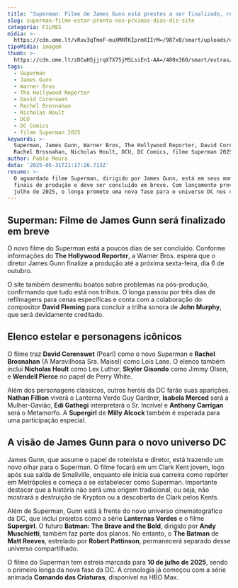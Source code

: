 ```yaml
---
title: 'Superman: Filme de James Gunn está prestes a ser finalizado, revela site'
slug: superman-filme-estar-pronto-nos-prximos-dias-diz-site
categoria: FILMES
midia: >-
  https://cdn.ome.lt/vRuv3qTmoF-muXMHTKIprmXIIrM=/987x0/smart/uploads/conteudo/fotos/supermanvariante_wj3QUEU.jpg
tipoMidia: imagem
thumb: >-
  https://cdn.ome.lt/zDCwH5jjrqX7X75jMSLsiEn1-AA=/480x360/smart/extras/conteudos/supermanvariante_hVa4vut.jpg
tags:
  - Superman
  - James Gunn
  - Warner Bros
  - The Hollywood Reporter
  - David Corenswet
  - Rachel Brosnahan
  - Nicholas Hoult
  - DCU
  - DC Comics
  - filme Superman 2025
keywords: >-
  Superman, James Gunn, Warner Bros, The Hollywood Reporter, David Corenswet,
  Rachel Brosnahan, Nicholas Hoult, DCU, DC Comics, filme Superman 2025
author: Pablo Moura
data: '2025-05-31T21:17:26.713Z'
resumo: >-
  O aguardado filme Superman, dirigido por James Gunn, está em seus momentos
  finais de produção e deve ser concluído em breve. Com lançamento previsto para
  julho de 2025, o longa promete uma nova fase para o universo DC nos cinemas.
---
```


## Superman: Filme de James Gunn será finalizado em breve

O novo filme do Superman está a poucos dias de ser concluído. Conforme informações do **The Hollywood Reporter**, a Warner Bros. espera que o diretor James Gunn finalize a produção até a próxima sexta-feira, dia 6 de outubro.

O site também desmentiu boatos sobre problemas na pós-produção, confirmando que tudo está nos trilhos. O longa passou por três dias de refilmagens para cenas específicas e conta com a colaboração do compositor **David Fleming** para concluir a trilha sonora de **John Murphy**, que será devidamente creditado.

## Elenco estelar e personagens icônicos

O filme traz **David Corenswet** (Pearl) como o novo Superman e **Rachel Brosnahan** (A Maravilhosa Sra. Maisel) como Lois Lane. O elenco também inclui **Nicholas Hoult** como Lex Luthor, **Skyler Gisondo** como Jimmy Olsen, e **Wendell Pierce** no papel de Perry White.

Além dos personagens clássicos, outros heróis da DC farão suas aparições. **Nathan Fillion** viverá o Lanterna Verde Guy Gardner, **Isabela Merced** será a Mulher-Gavião, **Edi Gathegi** interpretará o Sr. Incrível e **Anthony Carrigan** será o Metamorfo. A **Supergirl** de **Milly Alcock** também é esperada para uma participação especial.

## A visão de James Gunn para o novo universo DC

James Gunn, que assume o papel de roteirista e diretor, está trazendo um novo olhar para o Superman. O filme focará em um Clark Kent jovem, logo após sua saída de Smallville, enquanto ele inicia sua carreira como repórter em Metrópoles e começa a se estabelecer como Superman. Importante destacar que a história não será uma origem tradicional, ou seja, não mostrará a destruição de Krypton ou a descoberta de Clark pelos Kents.

Além de Superman, Gunn está à frente do novo universo cinematográfico da DC, que inclui projetos como a série **Lanternas Verdes** e o filme **Supergirl**. O futuro **Batman: The Brave and the Bold**, dirigido por **Andy Muschietti**, também faz parte dos planos. No entanto, o **The Batman** de **Matt Reeves**, estrelado por **Robert Pattinson**, permanecerá separado desse universo compartilhado.

O filme do Superman tem estreia marcada para **10 de julho de 2025**, sendo o primeiro longa da nova fase da DC. A cronologia já começou com a série animada **Comando das Criaturas**, disponível na HBO Max.
